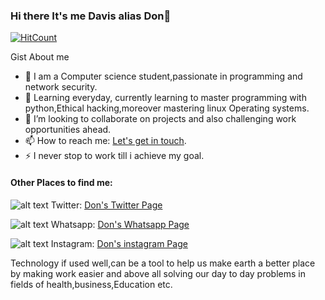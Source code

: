### Hi there It's me Davis alias Don👋

[![HitCount](http://hits.dwyl.com/davisnyabwari1/davisnyabwari1.svg)](http://hits.dwyl.com/davisnyabwari1/davisnyabwari1)

Gist About me

- 🔭 I am a Computer science student,passionate in programming and network security.
- 🌱 Learning everyday, currently learning to master programming  with python,Ethical hacking,moreover mastering linux Operating systems.
- 👯 I’m looking to collaborate on projects and also challenging work opportunities ahead.
- 📫 How to reach me: <a href="mailto:davisnyabwari1@gmail.com">Let's get in touch</a>.
- ⚡ I never stop to work till i achieve my goal.


#### Other Places to find me:
![alt text](https://icon-icons.com/icons2/1211/PNG/32/1491579583-yumminkysocialmedia02_83111.png) Twitter: [Don's Twitter Page](https://twitter.com/NyabwariDavis)

![alt text](https://icon-icons.com/icons2/99/PNG/32/whatsapp_socialnetwork_17360.png/) Whatsapp: [Don's Whatsapp Page](https://api.whatsapp.com/send?phone=254702598123&text=Welcome%20To%20Don's%20Whatsapppage)

![alt text](https://icon-icons.com/icons2/1211/PNG/32/1491580658-yumminkysocialmedia06_83104.png) Instagram: [Don's instagram Page](https://www.instagram.com/davisnyabwari/)

Technology if used well,can be a tool to help us make earth a better place by making work easier and above all solving our day to day problems in fields of health,business,Education etc.


